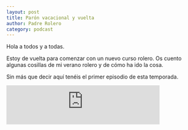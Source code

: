 ```yaml
---
layout: post
title: Parón vacacional y vuelta
author: Padre Rolero
category: podcast
---
```

Hola a todos y a todas.

Estoy de vuelta para comenzar con un nuevo curso rolero. Os cuento algunas cosillas de mi verano rolero y de cómo ha ido la cosa.

Sin más que decir aquí tenéis el primer episodio de esta temporada.

<iframe src="https://podcasters.spotify.com/pod/show/padreyrolero/embed/episodes/Parn-vacacional-y-vuelta-e28s6f4" height="102px" width="400px" frameborder="0" scrolling="no"></iframe>








